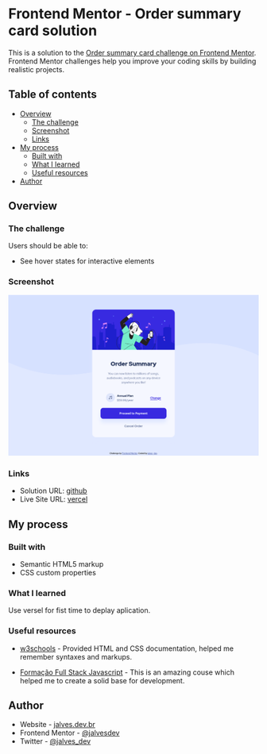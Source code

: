 # Frontend Mentor - Order summary card solution

This is a solution to the [Order summary card challenge on Frontend Mentor](https://www.frontendmentor.io/challenges/order-summary-component-QlPmajDUj). Frontend Mentor challenges help you improve your coding skills by building realistic projects. 

## Table of contents

- [Overview](#overview)
  - [The challenge](#the-challenge)
  - [Screenshot](#screenshot)
  - [Links](#links)
- [My process](#my-process)
  - [Built with](#built-with)
  - [What I learned](#what-i-learned)
  - [Useful resources](#useful-resources)
- [Author](#author)

## Overview

### The challenge

Users should be able to:

- See hover states for interactive elements

### Screenshot

![](./screenshot.png)

### Links

- Solution URL: [github](https://github.com/jalvesdev/order-summary-component)
- Live Site URL: [vercel](https://order-summary-component-gamma-nine.vercel.app/)

## My process

### Built with

- Semantic HTML5 markup
- CSS custom properties

### What I learned

Use versel for fist time to deplay aplication.


### Useful resources

- [w3schools](https://www.w3schools.com/) - Provided HTML and CSS documentation, helped me remember syntaxes and markups.

- [Formação Full Stack Javascript](https://go.hotmart.com/N73932472N) - This is an amazing couse which helped me to create a solid base for development.

## Author

- Website - [jalves.dev.br](http://jalves.dev.br/)
- Frontend Mentor - [@jalvesdev](https://www.frontendmentor.io/profile/jalvesdev)
- Twitter - [@jalves_dev](https://twitter.com/jalves_dev)